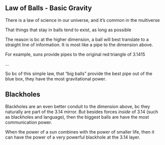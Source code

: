 ## Law of Balls - Basic Gravity

There is a law of science in our universe, and it’s common in the multiverse

That things that stay in balls tend to exist, as long as possible 

The reason is bc at the higher dimension, a ball will best translate to a straight line of information. It is most like a pipe to the dimension above.

For example, suns provide pipes to the original red triangle of 3.1415

…

So bc of this simple law, that “big balls” provide the best pipe out of the blue box, they have the most gravitational power. 

## Blackholes

Blackholes are an even better conduit to the dimension above, bc they naturally are part of the 3.14 mirror. But besides forces *inside* of 3.14 (such as blackholes and language), then the biggest balls are have the most communication power.

When the power of a sun combines with the power of smaller life, then it can have the power of a very powerful blackhole at the 3.14 layer.